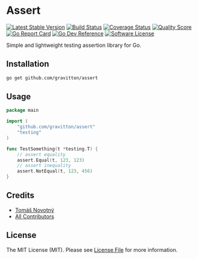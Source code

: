 # Assert

[![Latest Stable Version][ico-release]][link-release]
[![Build Status][ico-workflow]][link-workflow]
[![Coverage Status][ico-coverage]][link-coverage]
[![Quality Score][ico-code-quality]][link-code-quality]
[![Go Report Card][ico-go-report-card]][link-go-report-card]
[![Go Dev Reference][ico-go-dev-reference]][link-go-dev-reference]
[![Software License][ico-license]][link-licence]

Simple and lightweight testing assertion library for Go.


## Installation

```bash
go get github.com/gravitton/assert
```


## Usage

```go
package main

import (
	"github.com/gravitton/assert"
	"testing"
)

func TestSomething(t *testing.T) {
	// assert equality
	assert.Equal(t, 123, 123)
	// assert inequality
	assert.NotEqual(t, 123, 456)
}
```


## Credits

- [Tomáš Novotný](https://github.com/tomas-novotny)
- [All Contributors][link-contributors]


## License

The MIT License (MIT). Please see [License File][link-licence] for more information.


[ico-license]:              https://img.shields.io/github/license/gravitton/assert.svg?style=flat-square&colorB=blue
[ico-workflow]:             https://img.shields.io/github/actions/workflow/status/gravitton/assert/main.yml?branch=main&style=flat-square
[ico-release]:              https://img.shields.io/github/v/release/gravitton/assert?style=flat-square&colorB=blue
[ico-go-dev-reference]:     https://img.shields.io/badge/go.dev-reference-blue?style=flat-square
[ico-go-report-card]:       https://goreportcard.com/badge/github.com/gravitton/assert?style=flat-square
[ico-coverage]:             https://img.shields.io/scrutinizer/coverage/g/gravitton/assert/main.svg?style=flat-square
[ico-code-quality]:         https://img.shields.io/scrutinizer/g/gravitton/assert.svg?style=flat-square

[link-author]:              https://github.com/gravitton
[link-release]:             https://github.com/gravitton/assert/releases
[link-contributors]:        https://github.com/gravitton/assert/contributors
[link-licence]:             ./LICENSE.md
[link-changelog]:           ./CHANGELOG.md
[link-workflow]:            https://github.com/gravitton/assert/actions
[link-go-dev-reference]:    https://pkg.go.dev/github.com/gravitton/assert
[link-go-report-card]:      https://goreportcard.com/report/github.com/gravitton/assert
[link-coverage]:            https://scrutinizer-ci.com/g/gravitton/assert/code-structure
[link-code-quality]:        https://scrutinizer-ci.com/g/gravitton/assert
